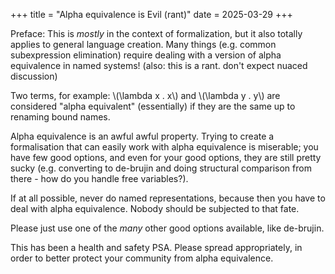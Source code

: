 +++
title = "Alpha equivalence is Evil (rant)"
date = 2025-03-29
+++

Preface: This is *mostly* in the context of formalization, but it also totally applies to general language creation. Many things (e.g. common subexpression elimination)
require dealing with a version of alpha equivalence in named systems! (also: this is a rant. don't expect nuaced discussion)

Two terms, for example: \\(\lambda x . x\\) and \\(\lambda y . y\\) are considered "alpha equivalent" (essentially) if they are the same up to renaming bound names.

Alpha equivalence is an awful awful property. Trying to create a formalisation that can easily work with alpha equivalence is miserable; you have few good options, and
even for your good options, they are still pretty sucky (e.g. converting to de-brujin and doing structural comparison from there - how do you handle free variables?).

If at all possible, never do named representations, because then you have to deal with alpha equivalence. Nobody should be subjected to that fate.

Please just use one of the *many* other good options available, like de-brujin.

This has been a health and safety PSA. Please spread appropriately, in order to better protect your community from alpha equivalence.
